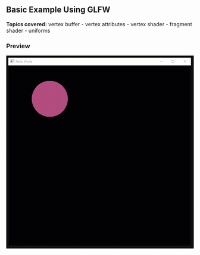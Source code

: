
## Basic Example Using GLFW
**Topics covered:** vertex buffer - vertex attributes - vertex shader - fragment shader - uniforms


### Preview

![assignment_1_preview](GLFW_BASIC.gif "assignment_1_preview")